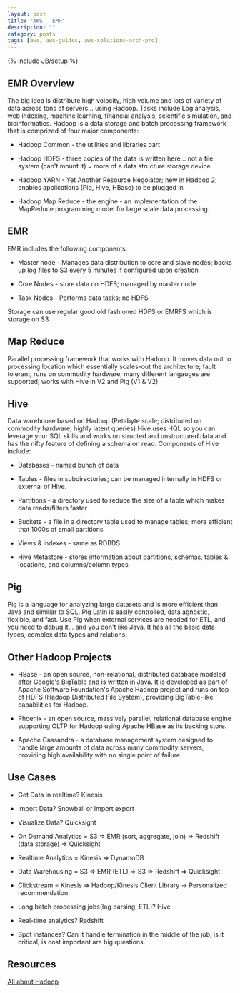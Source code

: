 ```yaml
---
layout: post
title: "AWS - EMR"
description: ""
category: posts
tags: [aws, aws-guides, aws-solutions-arch-pro]
---
```

{% include JB/setup %}

## EMR Overview

The big idea is distribute high volocity, high volume and lots of variety of data across tons of servers... using Hadoop. Tasks include Log analysis, web indexing, machine learning, financial analysis, scientific simulation, and bioinformatics. Hadoop is a data storage and batch processing framework that is comprized of four major components:

- Hadoop Common - the utilities and libraries part

- Hadoop HDFS - three copies of the data is written here... not a file system (can't mount it) = more of a data structure storage device

- Hadoop YARN - Yet Another Resource Negoiator; new in Hadoop 2; enables applications (Pig, Hive, HBase) to be plugged in

- Hadoop Map Reduce - the engine - an implementation of the MapReduce programming model for large scale data processing.


## EMR

EMR includes the following components:

- Master node - Manages data distribution to core and slave nodes; backs up log files to S3 every 5 minutes if configured upon creation

- Core Nodes - store data on HDFS; managed by master node

- Task Nodes - Performs data tasks; no HDFS

Storage can use regular good old fashioned HDFS or EMRFS which is storage on S3.

## Map Reduce

Parallel processing framework that works with Hadoop. It moves data out to processing location which essentially scales-out the architecture; fault tolerant; runs on commodity hardware; many different langauges are supported; works with Hive in V2 and Pig (V1 & V2)

## Hive

Data warehouse based on Hadoop (Petabyte scale; distributed on commodity hardware; highly latent queries) Hive uses HQL so you can leverage your SQL skills and works on structed and unstructured data and has the nifty feature of defining a schema on read.
Components of Hive include:

- Databases - named bunch of data

- Tables - files in subdirectories; can be managed internally in HDFS or external of Hive.

- Partitions - a directory used to reduce the size of a table which makes data reads/filters faster

- Buckets - a file in a directory table used to manage tables; more efficient that 1000s of small partitions

- Views & indexes - same as RDBDS

- Hive Metastore - stores information about partitions, schemas, tables & locations, and columns/column types

## Pig

Pig is a language for analyzing large datasets and is more efficient than Java and similiar to SQL. Pig Latin is easily controlled, data agnostic, flexible, and fast. Use Pig when external services are needed for ETL, and you need to debug it... and you don't like Java. It has all the basic data types, complex data types and relations.

## Other Hadoop Projects

* HBase - an open source, non-relational, distributed database modeled after Google's BigTable and is written in Java. It is developed as part of Apache Software Foundation's Apache Hadoop project and runs on top of HDFS (Hadoop Distributed File System), providing BigTable-like capabilities for Hadoop. 

* Phoenix - an open source, massively parallel, relational database engine supporting OLTP for Hadoop using Apache HBase as its backing store.

* Apache Cassandra - a database management system designed to handle large amounts of data across many commodity servers, providing high availability with no single point of failure. 

## Use Cases

* Get Data in realtime? Kinesis

* Import Data? Snowball or Import export

* Visualize Data? Quicksight

* On Demand Analytics = S3 => EMR (sort, aggregate, join) => Redshift (data storage) => Quicksight

* Realtime Analytics = Kinesis => DynamoDB

* Data Warehousing = S3 => EMR (ETL) => S3 => Redshift => Quicksight

* Clickstream = Kinesis => Hadoop/Kinesis Client Library -> Personalized recommendation

* Long batch processing jobs(log parsing, ETL)? Hive

* Real-time analytics? Redshift

* Spot instances? Can it handle termination in the middle of the job, is it critical, is cost important are big questions.

## Resources

[All about Hadoop](https://en.wikipedia.org/wiki/Apache_Hadoop)